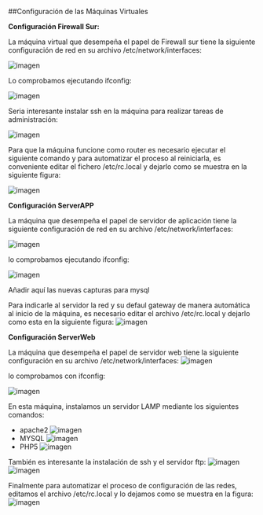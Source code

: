 ##Configuración de las Máquinas Virtuales

**Configuración Firewall Sur:**

La máquina virtual que desempeña el papel de Firewall sur tiene la siguiente configuración de red en su archivo /etc/network/interfaces:

![imagen](https://github.com/hugobarzano/DMZ-Dual-Firewall/blob/master/FirewallSur/configuracionRed_FirewallSur.png?raw=true) 

Lo comprobamos ejecutando ifconfig:

![imagen](https://github.com/hugobarzano/DMZ-Dual-Firewall/blob/master/FirewallSur/ifconfig_FirewallSur.png?raw=true)


Seria interesante instalar ssh en la máquina para realizar tareas de administración:

![imagen](https://github.com/hugobarzano/DMZ-Dual-Firewall/blob/master/FirewallSur/rc_local_FirewallSur.png?raw=true)

Para que la máquina funcione como router es necesario ejecutar el siguiente comando y para automatizar el proceso al reiniciarla, es conveniente editar el fichero /etc/rc.local y dejarlo como se muestra en la siguiente figura:

![imagen](https://github.com/hugobarzano/DMZ-Dual-Firewall/blob/master/FirewallSur/rc_local_FirewallSur.png?raw=true)

**Configuración ServerAPP**

La máquina que desempeña el papel de servidor de aplicación tiene la siguiente configuración de red en su archivo /etc/network/interfaces:

![imagen](https://github.com/hugobarzano/DMZ-Dual-Firewall/blob/master/ServerApp/configuracionRed_ServerApp.png?raw=true)

lo comprobamos ejecutando ifconfig:

![imagen](https://github.com/hugobarzano/DMZ-Dual-Firewall/blob/master/ServerApp/ifconfig_ServerApp.png?raw=true)


Añadir aquí las nuevas capturas para mysql

Para indicarle al servidor la red y su defaul gateway de manera automática al inicio de la máquina, es necesario editar el archivo /etc/rc.local y dejarlo como esta en la siguiente figura:
![imagen](https://github.com/hugobarzano/DMZ-Dual-Firewall/blob/master/ServerApp/ifconfig_ServerApp.png?raw=true)

**Configuración ServerWeb**

La máquina que desempeña el papel de servidor web tiene la siguiente configuración en su archivo /etc/network/interfaces:
![imagen](https://github.com/hugobarzano/DMZ-Dual-Firewall/blob/master/ServerWeb/configuracionRed_ServerWeb.png?raw=true)

lo comprobamos con ifconfig:

![imagen](https://github.com/hugobarzano/DMZ-Dual-Firewall/blob/master/ServerWeb/ifconfig_ServerWeb.png?raw=true)

En esta máquina, instalamos un servidor LAMP mediante los siguientes comandos:
- apache2
![imagen](https://github.com/hugobarzano/DMZ-Dual-Firewall/blob/master/ServerWeb/instalacionApache2_ServerWeb.png?raw=true)
- MYSQL
![imagen](https://github.com/hugobarzano/DMZ-Dual-Firewall/blob/master/ServerWeb/instalacionMYSQL_ServerWeb.png?raw=true)
- PHP5
![imagen](https://github.com/hugobarzano/DMZ-Dual-Firewall/blob/master/ServerWeb/instalacionPHP5_ServerWeb.png?raw=true)


También es interesante la instalación de ssh y el servidor ftp:
![imagen](https://github.com/hugobarzano/DMZ-Dual-Firewall/blob/master/ServerWeb/instalacionSSH_ServerWeb.png?raw=true)
![imagen](https://github.com/hugobarzano/DMZ-Dual-Firewall/blob/master/ServerWeb/instalacionVSFTPD_ServerWeb.png?raw=true)

Finalmente para automatizar el proceso de configuración de las redes, editamos el archivo /etc/rc.local y lo dejamos como se muestra en la figura:
![imagen](https://github.com/hugobarzano/DMZ-Dual-Firewall/blob/master/ServerWeb/rc_local_ServerWeb.png?raw=true)












